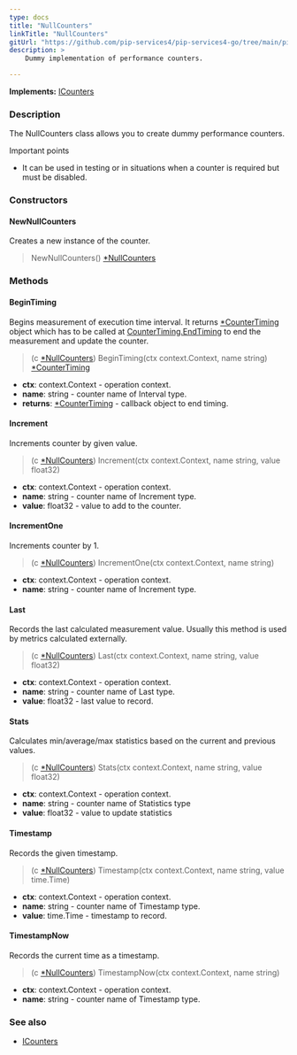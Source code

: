 ```yaml
---
type: docs
title: "NullCounters"
linkTitle: "NullCounters"
gitUrl: "https://github.com/pip-services4/pip-services4-go/tree/main/pip-services4-observability-go"
description: >
    Dummy implementation of performance counters.

---
```


**Implements:** [ICounters](../icounters)

### Description

The NullCounters class allows you to create dummy performance counters.

Important points

- It can be used in testing or in situations when a counter is required but must be disabled.

### Constructors

#### NewNullCounters
Creates a new instance of the counter.

> NewNullCounters() [*NullCounters]()

### Methods

#### BeginTiming
Begins measurement of execution time interval.
It returns [*CounterTiming](../counter_timing) object which has to be called at
[CounterTiming.EndTiming](../counter_timing/#endtiming) to end the measurement and update the counter.

> (c [*NullCounters]()) BeginTiming(ctx context.Context, name string) [*CounterTiming](../counter_timing)

- **ctx**: context.Context - operation context.
- **name**: string - counter name of Interval type.
- **returns**: [*CounterTiming](../counter_timing) - callback object to end timing.


#### Increment
Increments counter by given value.

> (c [*NullCounters]()) Increment(ctx context.Context, name string, value float32)

- **ctx**: context.Context - operation context.
- **name**: string - counter name of Increment type.
- **value**: float32 - value to add to the counter.

#### IncrementOne
Increments counter by 1.

> (c [*NullCounters]()) IncrementOne(ctx context.Context, name string)

- **ctx**: context.Context - operation context.
- **name**: string - counter name of Increment type.


#### Last
Records the last calculated measurement value.
Usually this method is used by metrics calculated externally.

> (c [*NullCounters]()) Last(ctx context.Context, name string, value float32)

- **ctx**: context.Context - operation context.
- **name**: string - counter name of Last type.
- **value**: float32 - last value to record.


#### Stats
Calculates min/average/max statistics based on the current and previous values.

> (c [*NullCounters]()) Stats(ctx context.Context, name string, value float32)

- **ctx**: context.Context - operation context.
- **name**: string - counter name of Statistics type
- **value**: float32 - value to update statistics


#### Timestamp
Records the given timestamp.

> (c [*NullCounters]()) Timestamp(ctx context.Context, name string, value time.Time)

- **ctx**: context.Context - operation context.
- **name**: string - counter name of Timestamp type.
- **value**: time.Time - timestamp to record.


#### TimestampNow
Records the current time as a timestamp.

> (c [*NullCounters]()) TimestampNow(ctx context.Context, name string)

- **ctx**: context.Context - operation context.
- **name**: string - counter name of Timestamp type.

### See also 

- [ICounters](../icounters)

